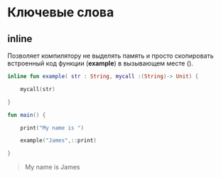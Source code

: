 
# Ключевые слова

## inline
Позволяет компилятору не выделять память и просто скопировать встроенный код функции (<b class="keyword">example</b>) в вызывающем месте (<b class="keyword"></b>).

```kotlin
inline fun example( str : String, mycall :(String)-> Unit) {

    mycall(str)

}

fun main() {

    print("My name is ")

    example("James",::print)

} 
```

>My name is James


